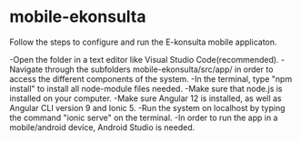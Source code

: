 # mobile-ekonsulta
Follow the steps to configure and run the E-konsulta mobile applicaton.

-Open the folder in a text editor like Visual Studio Code(recommended).
-Navigate through the subfolders mobile-ekonsulta/src/app/ in order to access the different components of the system.
-In the terminal, type "npm install" to install all node-module files needed. 
-Make sure that node.js is installed on your computer. 
-Make sure Angular 12 is installed, as well as Angular CLI version 9 and Ionic 5.
-Run the system on localhost by typing the command "ionic serve" on the terminal.
-In order to run the app in a mobile/android device, Android Studio is needed. 

